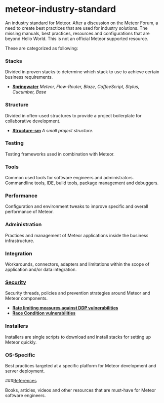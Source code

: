 # meteor-industry-standard
An industry standard for Meteor. After a discussion on the Meteor Forum, a need to create best practices that are used for industry solutions. The missing manuals, best practices, resources and configurations that are beyond Hello World. This is not an official Meteor supported resource.

These are categorized as following:

### Stacks

Divided in proven stacks to determine which stack to use to achieve certain business requirements.

  - [**Springwater**](https://github.com/amazingsam/meteor-industry-standard/blob/master/Stacks/Springwater/install.md)
  *Meteor, Flow-Router, Blaze, CoffeeScript, Stylus, Cucumber, Base*


### Structure

Divided in often-used structures to provide a project boilerplate for collaborative development.

  - [**Structure-sm**](https://github.com/amazingsam/meteor-industry-standard/blob/master/Structure/structure-sm/structure-sm.md)
  *A small project structure.*


### Testing

Testing frameworks used in combination with Meteor.

### Tools

Common used tools for software engineers and administrators. Commandline tools, IDE, build tools, package management and debuggers.

### Performance

Configuration and environment tweaks to improve specific and overall performance of Meteor.

### Administration

Practices and management of Meteor applications inside the business infrastructure.

### Integration

Workarounds, connectors, adapters and limitations within the scope of application and/or data integration.

### [Security](https://github.com/amazingsam/meteor-industry-standard/blob/master/Security/toc.md)

Security threads, policies and prevention strategies around Meteor and Meteor components.

- [**Rate limiting measures against DDP vulnerabilities**](https://github.com/amazingsam/meteor-industry-standard/blob/master/Security/rate-limiting-vulnerabilities.md)
- [**Race Condition vulnerabilities**](https://github.com/amazingsam/meteor-industry-standard/blob/master/Security/race-condition-vulnerabilities.md)


### Installers

Installers are single scripts to download and install stacks for setting up Meteor quickly.

### OS-Specific

Best practices targeted at a specific platform for Meteor development and server deployment.

###[References](https://github.com/amazingsam/meteor-industry-standard/blob/master/References/toc.md)

Books, articles, videos and other resources that are must-have for Meteor software engineers.
